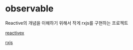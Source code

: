 # observable

Reactive의 개념을 이해하기 위해서 작게 rxjs를 구현하는 프로젝트

[reactivex](https://reactivex.io/)

[rxjs](https://github.com/ReactiveX/rxjs/tree/master)
